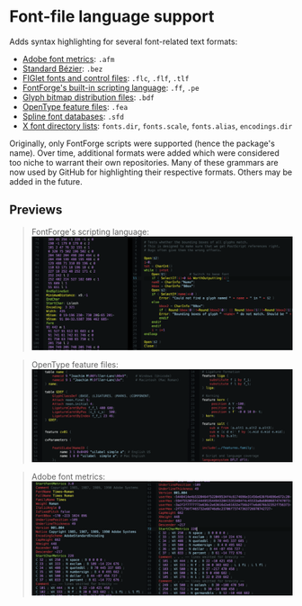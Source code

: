 Font-file language support
==========================

Adds syntax highlighting for several font-related text formats:

* [Adobe font metrics][afm]: `.afm`
* [Standard Bézier][bez]: `.bez`
* [FIGlet fonts and control files][fig]: `.flc`, `.flf`, `.tlf`
* [FontForge's built-in scripting language][pe]: `.ff`, `.pe`
* [Glyph bitmap distribution files][bdf]: `.bdf`
* [OpenType feature files][fea]: `.fea`
* [Spline font databases][sfd]: `.sfd`
* [X font directory lists][dir]: `fonts.dir`, `fonts.scale`, `fonts.alias`, `encodings.dir`

Originally, only FontForge scripts were supported (hence the package's name).
Over time, additional formats were added which were considered too niche to
warrant their own repositories. Many of these grammars are now used by GitHub
for highlighting their respective formats. Others may be added in the future.


Previews
--------

> FontForge's scripting language:
![Highlighted `.pe` file](https://raw.githubusercontent.com/Alhadis/language-fontforge/master/prev-1.png)

> OpenType feature files:
![Highlighted `.fea` file](https://raw.githubusercontent.com/Alhadis/language-fontforge/master/prev-2.png)

> Adobe font metrics:
![Highlighted `.afm` file](https://raw.githubusercontent.com/Alhadis/language-fontforge/master/prev-3.png)


[Referenced links]:_____________________________________________________________
[afm]: https://adobe.com/content/dam/Adobe/en/devnet/font/pdfs/5004.AFM_Spec.pdf
[bez]: https://github.com/adobe-type-tools/psautohint/blob/c8ff588/doc/bezformat.md
[bdf]: https://adobe.com/content/dam/Adobe/en/devnet/font/pdfs/5005.BDF_Spec.pdf
[dir]: https://www.x.org/archive/X11R7.5/doc/man/man1/mkfontdir.1.html
[fea]: https://adobe-type-tools.github.io/afdko/OpenTypeFeatureFileSpecification.html
[fig]: http://www.figlet.org/figlet-man.html
[pe]:  https://fontforge.org/docs/scripting/scripting.html
[sfd]: https://fontforge.org/docs/techref/sfdformat.html
